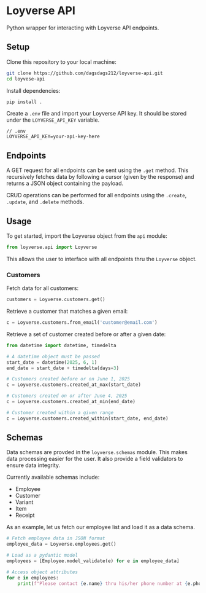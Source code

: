 # Loyverse API

Python wrapper for interacting with Loyverse API endpoints.

## Setup

Clone this repository to your local machine:
```sh
git clone https://github.com/dagsdags212/loyverse-api.git
cd loyvese-api
```

Install dependencies:
```sh
pip install .
```

Create a `.env` file and import your Loyverse API key. It should be stored under the `LOYVERSE_API_KEY` variable.

```
// .env
LOYVERSE_API_KEY=your-api-key-here
```

## Endpoints

A GET request for all endpoints can be sent using the `.get` method. This recursively fetches data by following a cursor (given by the response) and returns a JSON object containing the payload.

CRUD operations can be performed for all endpoints using the `.create`, `.update`, and `.delete` methods.

## Usage

To get started, import the Loyverse object from the `api` module:

```python
from loyverse.api import Loyverse
```

This allows the user to interface with all endpoints thru the `Loyverse` object.

### Customers

Fetch data for all customers:

```python
customers = Loyverse.customers.get()
```

Retrieve a customer that matches a given email:
```python
c = Loyverse.customers.from_email('customer@email.com')
```

Retrieve a set of customer created before or after a given date:

```python
from datetime import datetime, timedelta

# A datetime object must be passed
start_date = datetime(2025, 6, 1)
end_date = start_date + timedelta(days=3)

# Customers created before or on June 1, 2025
c = Loyverse.customers.created_at_max(start_date)

# Customers created on or after June 4, 2025
c = Loyverse.customers.created_at_min(end_date)

# Customer created within a given range
c = Loyverse.customers.created_within(start_date, end_date)
```

## Schemas

Data schemas are provded in the `loyverse.schemas` module. This makes data processing easier for the user. It also provide a field validators to ensure data integrity.

Currently available schemas include:

- Employee
- Customer
- Variant
- Item
- Receipt

As an example, let us fetch our employee list and load it as a data schema.

```python
# Fetch employee data in JSON format
employee_data = Loyverse.employees.get()

# Load as a pydantic model
employees = [Employee.model_validate(e) for e in employee_data]

# Access object attributes
for e in employees:
    print(f"Please contact {e.name} thru his/her phone number at {e.phone_number}")
```